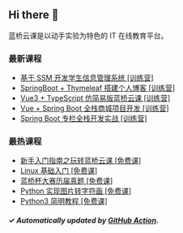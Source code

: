 ## Hi there 👋

蓝桥云课是以动手实验为特色的 IT 在线教育平台。

### 最新课程

<!-- LATEST:START -->
- [基于 SSM 开发学生信息管理系统 [训练营]](https://www.lanqiao.cn/courses/8874/)
- [SpringBoot + Thymeleaf 搭建个人博客 [训练营]](https://www.lanqiao.cn/courses/1367/)
- [Vue3 + TypeScript 仿简易版蓝桥云课 [训练营]](https://www.lanqiao.cn/courses/1547/)
- [Vue + Spring Boot 全栈商城项目开发 [训练营]](https://www.lanqiao.cn/courses/2573/)
- [Spring Boot 专栏全栈开发实战 [训练营]](https://www.lanqiao.cn/courses/3228/)
<!-- LATEST:END -->

### 最热课程

<!-- HOTEST:START -->
- [新手入门指南之玩转蓝桥云课 [免费课]](https://www.lanqiao.cn/courses/63/)
- [Linux 基础入门 [免费课]](https://www.lanqiao.cn/courses/1/)
- [蓝桥杯大赛历届真题 [免费课]](https://www.lanqiao.cn/courses/2786/)
- [Python 实现图片转字符画 [免费课]](https://www.lanqiao.cn/courses/370/)
- [Python3 简明教程 [免费课]](https://www.lanqiao.cn/courses/596/)
<!-- HOTEST:END -->

##### ✓ Automatically updated by [GitHub Action](https://github.com/lanqiao-courses/.github/actions/workflows/update.yml).
